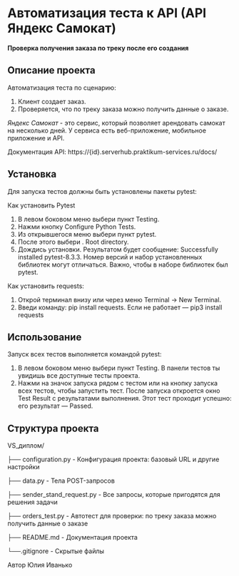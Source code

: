 ﻿# Автоматизация теста к API (API Яндекс Самокат)

**Проверка получения заказа по треку после его создания**
 
## Описание проекта 
Автоматизация теста по сценарию:   
1. Клиент создает заказ.
2. Проверяется, что по треку заказа можно получить данные о заказе.

*Яндекс Самокат* - это сервис, который позволяет арендовать самокат на несколько дней. У сервиса есть веб-приложение, мобильное приложение и API.

Документация API: https://{id}.serverhub.praktikum-services.ru/docs/

## Установка
Для запуска тестов должны быть установлены пакеты pytest:

Как установить Pytest 
1. В левом боковом меню выбери пункт Testing.
2. Нажми кнопку Configure Python Tests.
3. Из открывшегося меню выбери пункт pytest.
4. После этого выбери . Root directory.
5. Дождись установки. Результатом будет сообщение: Successfully installed pytest-8.3.3. Номер версий и набор установленных библиотек могут отличаться. Важно, чтобы в наборе библиотек был pytest.
 
Как установить requests: 
1. Открой терминал внизу или через меню Terminal → New Terminal.
2. Введи команду: pip install requests. Если не работает — pip3 install requests
 
## Использование
Запуск всех тестов выполняется командой pytest:
1. В левом боковом меню выбери пункт Testing. В панели тестов ты увидишь все доступные тесты проекта.
2. Нажми на значок запуска рядом с тестом или на кнопку запуска всех тестов, чтобы запустить тест. После запуска откроется окно Test Result с результатами выполнения. Этот тест проходит успешно: его результат — Passed.
 
## Структура проекта 
VS_диплом/

├── configuration.py        - Конфигурация проекта: базовый URL и другие настройки

├── data.py                 - Тела POST-запросов

├── sender_stand_request.py - Все запросы, которые пригодятся для решения задачи

├── orders_test.py          - Автотест для проверки: по треку заказа можно получить данные о заказе

├── README.md               - Документация проекта

└──.gitignore               - Скрытые файлы
 

Автор Юлия Иванько
  